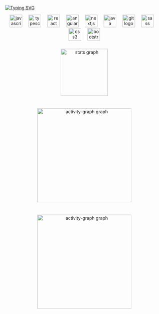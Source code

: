 <a href="https://git.io/typing-svg"><img src="https://readme-typing-svg.demolab.com?font=JetBrainsMono&size=40&pause=1000&color=892CDC&background=19182500&center=true&vCenter=true&random=false&width=635&lines=Ol%C3%A1%2C+eu+sou+Israel+" alt="Typing SVG" /></a>
<br clear="both">

<div align="center">
  <img src="https://cdn.simpleicons.org/javascript/F7DF1E" height="40" alt="javascript logo"  />
  <img width="12" />
  <img src="https://cdn.jsdelivr.net/gh/devicons/devicon/icons/typescript/typescript-original.svg" height="40" alt="typescript logo"  />
  <img width="12" />
  <img src="https://skillicons.dev/icons?i=react" height="40" alt="react logo"  />
  <img width="12" />
  <img src="https://skillicons.dev/icons?i=angular" height="40" alt="angularjs logo"  />
  <img width="12" />
  <img src="https://cdn.jsdelivr.net/gh/devicons/devicon/icons/nextjs/nextjs-original.svg" height="40" alt="nextjs logo"  />
  <img width="12" />
  <img src="https://cdn.jsdelivr.net/gh/devicons/devicon/icons/java/java-original.svg" height="40" alt="java logo"  />
  <img width="12" />
  <img src="https://cdn.jsdelivr.net/gh/devicons/devicon/icons/git/git-original.svg" height="40" alt="git logo"  />
  <img width="12" />
  <img src="https://cdn.jsdelivr.net/gh/devicons/devicon/icons/sass/sass-original.svg" height="40" alt="sass logo"  />
  <img width="12" />
  <img src="https://cdn.jsdelivr.net/gh/devicons/devicon/icons/css3/css3-original.svg" height="40" alt="css3 logo"  />
  <img width="12" />
  <img src="https://cdn.jsdelivr.net/gh/devicons/devicon/icons/bootstrap/bootstrap-original.svg" height="40" alt="bootstrap logo"  />
</div>

###

<div align="center">
  <img src="https://github-readme-stats.vercel.app/api?username=IsraelHamdan&hide_title=false&hide_rank=false&show_icons=true&include_all_commits=true&count_private=true&disable_animations=false&theme=midnight-purple&locale=en&hide_border=false&order=1" height="150" alt="stats graph"  />
</div>

###

<br clear="both">

<div align="center">
  <img src="https://github-readme-activity-graph.vercel.app/graph?username=IsraelHamdan&radius=16&theme=synthwave-84&area=true&order=5&bg_color=191825&color=E384FF&title_color=865DFF&line=52057B&area_color=892CDC&point=865DFF&hide_title=true&hide_border=true" height="300" alt="activity-graph graph"  />
</div>

###

<br clear="both">

<div align="center">
  <img src="https://github-readme-activity-graph.vercel.app/graph?username=IsraelHamdan&radius=16&theme=synthwave-84&area=true&order=5&bg_color=191825&color=E384FF&title_color=865DFF&line=52057B&area_color=892CDC&point=865DFF&hide_title=true&hide_border=true" height="300" alt="activity-graph graph"  />
</div>
